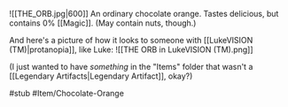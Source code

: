 ![[THE_ORB.jpg|600]]
An ordinary chocolate orange. Tastes delicious, but contains 0% [[Magic]]. (May contain nuts, though.)

And here's a picture of how it looks to someone with [[LukeVISION (TM)|protanopia]], like Luke:
![[THE ORB in LukeVISION (TM).png]]

(I just wanted to have *something* in the "Items" folder that wasn't a [[Legendary Artifacts|Legendary Artifact]], okay?)

#stub #Item/Chocolate-Orange